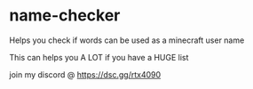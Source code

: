 # name-checker
Helps you check if words can be used as a minecraft user name 

This can helps you A LOT if you have a HUGE list

join my discord @ https://dsc.gg/rtx4090
